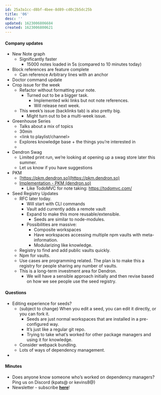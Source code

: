 ```yaml
---
id: 25a3a1cc-d8bf-4bee-8d89-cd0c2b5dc25b
title: '06'
desc: ''
updated: 1623006806684
created: 1623006800621
---
```


#### Company updates

-   New Note graph
    -   Significantly faster
        -   15000 notes loaded in 5s (compared to 10 minutes today)
-   Block references are feature complete
    -   Can reference Arbitrary lines with an anchor
-   Doctor command update
-   Crop issue for the week
    -   Refactor without formatting your note.
        -   Turned out to be a bigger task.
            -   Implemented wiki links but not note references.
            -   Will release next week.
    -   This week’s issue (backlinks tab) is also pretty big.
        -   Might turn out to be a multi-week issue.
-   Greenhouse Series
    -   Talks about a mix of topics
    -   30min
    -   &lt;link to playlist/channel>
    -   Explores knowledge base + the things you’re interested in
    -
-   Dendron Swag
    -   Limited print run, we’re looking at opening up a swag store later this summer.
    -   Let us know if you have suggestions
-   PKM
    -   [https://pkm.dendron.so](https://pkm.dendron.so)
    -   [Implementation - PKM (dendron.so)](https://pkm.dendron.so/notes/7c64cee9-69a8-48c3-9c0b-5dd031243204.html)
        -   Like TodoMVC for note taking: https://todomvc.com/
-   Seed Registry Updates
    -   RFC later today.
        -   Will start with CLI commands
        -   Vault add currently adds a remote vault
        -   Expand to make this more reusable/extensible.
            -   Seeds are similar to node-modules.
        -   Possibilities are massive:
            -   Composite workspaces
            -   Have workspaces accessing multiple npm vaults with meta-information.
            -   Modularizing like knowledge.
    -   Registry to find and add public vaults quickly.
    -   Npm for vaults.
    -   Use cases are programming related. The plan is to make this a registry for people sharing any number of vaults.
    -   This is a long-term investment area for Dendron.
        -   We will have a sensible approach initially and then revise based on how we see people use the seed registry.

#### Questions

-   Editing experience for seeds?
    -   (subject to change) When you edit a seed, you can edit it directly, or you can fork it.
        -   Seeds are just normal workspaces that are installed in a pre-configured way.
        -   It’s just like a regular git repo.
        -   Trying to take what’s worked for other package managers and using it for knowledge.
    -   Consider webpack bundling.
    -   Lots of ways of dependency management.
-

#### Minutes

-   Does anyone know someone who’s worked on dependency managers? Ping us on Discord (kpats@ or kevins8@)
-   Newsletter - subscribe **[here](https://buttondown.email/dendron)**!
